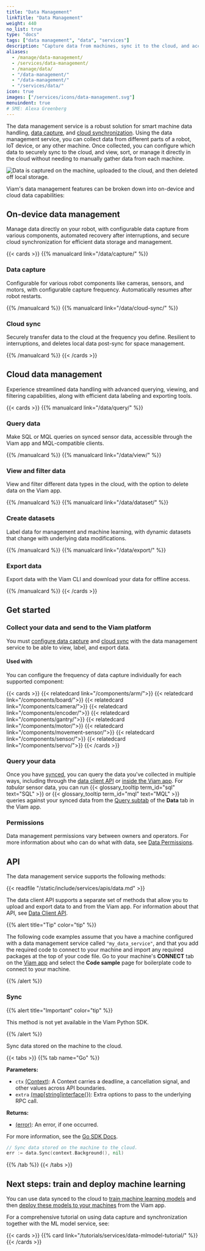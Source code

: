```yaml
---
title: "Data Management"
linkTitle: "Data Management"
weight: 440
no_list: true
type: "docs"
tags: ["data management", "data", "services"]
description: "Capture data from machines, sync it to the cloud, and access it and train image classification and object detection models on the data."
aliases:
  - /manage/data-management/
  - /services/data-management/
  - /manage/data/
  - "/data-management/"
  - "/data-management/"
  - "/services/data/"
icon: true
images: ["/services/icons/data-management.svg"]
menuindent: true
# SME: Alexa Greenberg
---
```


The data management service is a robust solution for smart machine data handling, [data capture](/data/capture/), and [cloud synchronization](/data/cloud-sync/).
Using the data management service, you can collect data from different parts of a robot, IoT device, or any other machine.
Once collected, you can configure which data to securely sync to the cloud, and view, sort, or manage it directly in the cloud without needing to manually gather data from each machine.

![Data is captured on the machine, uploaded to the cloud, and then deleted off local storage.](/data/data_management.png)

Viam's data management features can be broken down into on-device and cloud data capabilities:

## On-device data management

Manage data directly on your robot, with configurable data capture from various components, automated recovery after interruptions, and secure cloud synchronization for efficient data storage and management.

{{< cards >}}
{{% manualcard link="/data/capture/" %}}

### Data capture

Configurable for various robot components like cameras, sensors, and motors, with configurable capture frequency.
Automatically resumes after robot restarts.

{{% /manualcard %}}
{{% manualcard link="/data/cloud-sync/" %}}

### Cloud sync

Securely transfer data to the cloud at the frequency you define.
Resilient to interruptions, and deletes local data post-sync for space management.

{{% /manualcard %}}
{{< /cards >}}

## Cloud data management

Experience streamlined data handling with advanced querying, viewing, and filtering capabilities, along with efficient data labeling and exporting tools.

{{< cards >}}
{{% manualcard link="/data/query/" %}}

### Query data

Make SQL or MQL queries on synced sensor data, accessible through the Viam app and MQL-compatible clients.

{{% /manualcard %}}
{{% manualcard link="/data/view/" %}}

### View and filter data

View and filter different data types in the cloud, with the option to delete data on the Viam app.

{{% /manualcard %}}
{{% manualcard link="/data/dataset/" %}}

### Create datasets

Label data for management and machine learning, with dynamic datasets that change with underlying data modifications.

{{% /manualcard %}}
{{% manualcard link="/data/export/" %}}

### Export data

Export data with the Viam CLI and download your data for offline access.

{{% /manualcard %}}
{{< /cards >}}

## Get started

### Collect your data and send to the Viam platform

You must [configure data capture](/data/capture/) and [cloud sync](/data/cloud-sync/) with the data management service to be able to view, label, and export data.

#### Used with

You can configure the frequency of data capture individually for each supported component:

{{< cards >}}
{{< relatedcard link="/components/arm/">}}
{{< relatedcard link="/components/board/">}}
{{< relatedcard link="/components/camera/">}}
{{< relatedcard link="/components/encoder/">}}
{{< relatedcard link="/components/gantry/">}}
{{< relatedcard link="/components/motor/">}}
{{< relatedcard link="/components/movement-sensor/">}}
{{< relatedcard link="/components/sensor/">}}
{{< relatedcard link="/components/servo/">}}
{{< /cards >}}

### Query your data

Once you have [synced](/data/cloud-sync/), you can query the data you've collected in multiple ways, including through the [data client API](/build/program/apis/data-client/) or [inside the Viam app](/data/query/).
For _tabular_ sensor data, you can run {{< glossary_tooltip term_id="sql" text="SQL" >}} or {{< glossary_tooltip term_id="mql" text="MQL" >}} queries against your synced data from the [Query subtab](https://app.viam.com/data/query) of the **Data** tab in the Viam app.

### Permissions

Data management permissions vary between owners and operators.
For more information about who can do what with data, see [Data Permissions](/fleet/rbac/#data-and-machine-learning).

## API

The data management service supports the following methods:

{{< readfile "/static/include/services/apis/data.md" >}}

The data client API supports a separate set of methods that allow you to upload and export data to and from the Viam app.
For information about that API, see [Data Client API](/build/program/apis/data-client/).

{{% alert title="Tip" color="tip" %}}

The following code examples assume that you have a machine configured with a data management service called `"my_data_service"`, and that you add the required code to connect to your machine and import any required packages at the top of your code file.
Go to your machine's **CONNECT** tab on the [Viam app](https://app.viam.com) and select the **Code sample** page for boilerplate code to connect to your machine.

{{% /alert %}}

### Sync

{{% alert title="Important" color="tip" %}}

This method is not yet available in the Viam Python SDK.

{{% /alert %}}

Sync data stored on the machine to the cloud.

{{< tabs >}}
{{% tab name="Go" %}}

**Parameters:**

- `ctx` [(Context)](https://pkg.go.dev/context): A Context carries a deadline, a cancellation signal, and other values across API boundaries.
- `extra` [(map\[string\]interface{})](https://go.dev/blog/maps): Extra options to pass to the underlying RPC call.

**Returns:**

- [(error)](https://pkg.go.dev/builtin#error): An error, if one occurred.

For more information, see the [Go SDK Docs](https://pkg.go.dev/go.viam.com/rdk/services/datamanager).

```go {class="line-numbers linkable-line-numbers"}
// Sync data stored on the machine to the cloud.
err := data.Sync(context.Background(), nil)
```

{{% /tab %}}
{{< /tabs >}}

## Next steps: train and deploy machine learning

You can use data synced to the cloud to [train machine learning models](/ml/train-model/) and then [deploy these models to your machines](/ml/) from the Viam app.

For a comprehensive tutorial on using data capture and synchronization together with the ML model service, see:

{{< cards >}}
{{% card link="/tutorials/services/data-mlmodel-tutorial/" %}}
{{< /cards >}}

